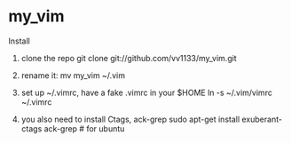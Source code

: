 my_vim
======
Install

1. clone the repo
git clone git://github.com/vv1133/my_vim.git

2. rename it:
mv my_vim ~/.vim

3. set up ~/.vimrc, have a fake .vimrc in your $HOME
ln -s ~/.vim/vimrc ~/.vimrc

4. you also need to install Ctags, ack-grep
sudo apt-get install exuberant-ctags ack-grep # for ubuntu
